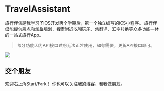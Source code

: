 # TravelAssistant

旅行伴侣是我学习了iOS开发两个学期后，第一个独立编写的iOS小程序。
旅行伴侣能提供景点和线路规划，搜索附近吃喝玩乐，集翻译，汇率转换等众多功能一体的一站式旅行App。


> 部分功能因为API接口过期无法正常使用，如有需要，更新API接口即可。


![](https://ww2.sinaimg.cn/large/006tNc79gy1fcmiowxdz0j30rs22ljxd.jpg)


## 交个朋友
欢迎右上角Start/Fork！
你也可以关注[我的博客](http://lns666.me/)，和我做朋友。

